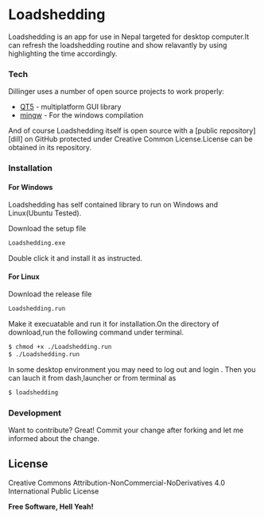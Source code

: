 # Loadshedding

Loadshedding is an app for use in Nepal targeted for desktop computer.It can refresh the loadshedding routine and show relavantly by using highlighting the time accordingly.  
### Tech

Dillinger uses a number of open source projects to work properly:

* [QT5] - multiplatform GUI library
* [mingw] - For the windows compilation


And of course Loadshedding itself is open source with a [public repository][dill]
 on GitHub protected under Creative Common License.License can be obtained in its repository.

### Installation
#### For Windows
Loadshedding has self contained library to run on Windows and Linux(Ubuntu Tested).

Download the setup file 
``` sh
Loadshedding.exe
```
Double click it and install it as instructed.

#### For Linux
Download the release file 
``` sh
Loadshedding.run
```
Make it execuatable and run it for installation.On the directory of download,run the following command under terminal.
```sh
$ chmod +x ./Loadshedding.run
$ ./Loadshedding.run
```

In some desktop environment you may need to log out and login .
Then you can lauch it from dash,launcher or from terminal as
```sh
$ loadshedding
```
### Development

Want to contribute? Great!
Commit your change after forking and let me informed about the change.

License
----

Creative Commons Attribution-NonCommercial-NoDerivatives 4.0 International Public License


**Free Software, Hell Yeah!**

[//]: # (These are reference links used in the body of this note and get stripped out when the markdown processor does its job. There is no need to format nicely because it shouldn't be seen. Thanks SO - http://stackoverflow.com/questions/4823468/store-comments-in-markdown-syntax)

   [QT5]: <https://doc.qt.io/qt-5/>
   [mingw]: <https:/mingw.org>
